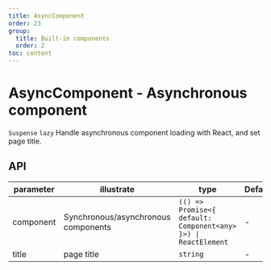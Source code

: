 ```yaml
---
title: AsyncComponent
order: 23
group:
  title: Built-in components
  order: 2
toc: content
---
```


# AsyncComponent - Asynchronous component

`Suspense` `lazy` Handle asynchronous component loading with React, and set page title.

## API

| parameter | illustrate | type | Defaults |
| --- | --- | --- | --- |
| component | Synchronous/asynchronous components | `(() => Promise<{ default: Component<any> }>) \| ReactElement` | - |
| title | page title | `string` | - |
